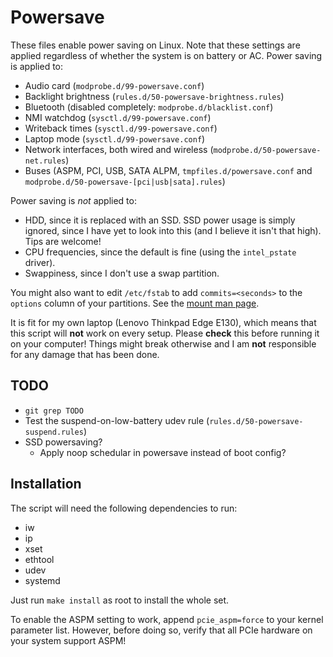 Powersave
=========

These files enable power saving on Linux. Note that these settings are applied regardless of whether
the system is on battery or AC. Power saving is applied to:

* Audio card (`modprobe.d/99-powersave.conf`)
* Backlight brightness (`rules.d/50-powersave-brightness.rules`)
* Bluetooth (disabled completely: `modprobe.d/blacklist.conf`)
* NMI watchdog (`sysctl.d/99-powersave.conf`)
* Writeback times (`sysctl.d/99-powersave.conf`)
* Laptop mode (`sysctl.d/99-powersave.conf`)
* Network interfaces, both wired and wireless (`modprobe.d/50-powersave-net.rules`)
* Buses (ASPM, PCI, USB, SATA ALPM, `tmpfiles.d/powersave.conf` and `modprobe.d/50-powersave-[pci|usb|sata].rules`)

Power saving is *not* applied to:
* HDD, since it is replaced with an SSD. SSD power usage is simply ignored, since I have yet to look
into this (and I believe it isn't that high). Tips are welcome!
* CPU frequencies, since the default is fine (using the `intel_pstate` driver).
* Swappiness, since I don't use a swap partition.

You might also want to edit `/etc/fstab` to add `commits=<seconds>` to the `options` column of your
partitions. See the [mount man page][man-mount].

It is fit for my own laptop (Lenovo Thinkpad Edge E130), which means that this script will **not**
work on every setup. Please **check** this before running it on your computer! Things might break
otherwise and I am **not** responsible for any damage that has been done.

TODO
----

* `git grep TODO`
* Test the suspend-on-low-battery udev rule (`rules.d/50-powersave-suspend.rules`)
* SSD powersaving?
  * Apply noop schedular in powersave instead of boot config?

Installation
------------

The script will need the following dependencies to run:
* iw
* ip
* xset
* ethtool
* udev
* systemd

Just run `make install` as root to install the whole set.

To enable the
ASPM setting to work, append `pcie_aspm=force` to your kernel parameter list. However, before doing
so, verify that all PCIe hardware on your system support ASPM!

  [man-mount]: http://man7.org/linux/man-pages/man8/mount.8.html#FILESYSTEM-INDEPENDENT_MOUNT%20OPTIONS

